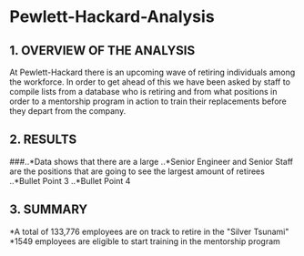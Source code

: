 # Pewlett-Hackard-Analysis

## 1. OVERVIEW OF THE ANALYSIS
At Pewlett-Hackard there is an upcoming wave of retiring individuals among the workforce. In order to get ahead of this we have been asked by staff to compile lists from a database who is retiring and from what positions in order to a mentorship program in action to train their replacements before they depart from the company.

## 2. RESULTS
###..*Data shows that there are a large 
..*Senior Engineer and Senior Staff are the positions that are going to see the largest amount of retirees 
..*Bullet Point 3
..*Bullet Point 4

## 3. SUMMARY
*A total of 133,776 employees are on track to retire in the "Silver Tsunami"
*1549 employees are eligible to start training in the mentorship program
